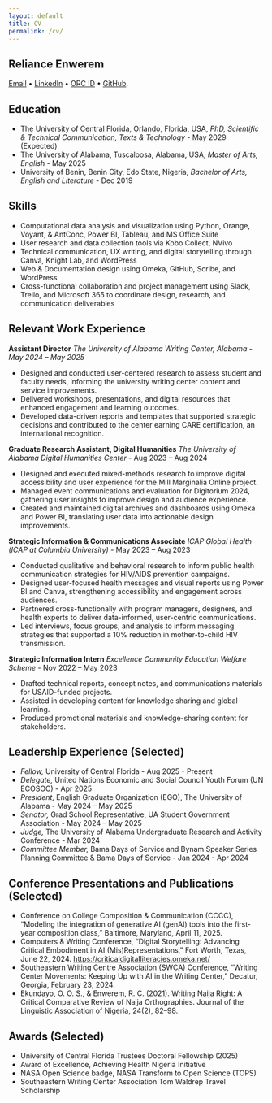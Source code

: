 ```yaml
---
layout: default
title: CV
permalink: /cv/
---
```


## Reliance Enwerem

[Email](mailto:re994772@ucf.edu) •  [LinkedIn](www.linkedin.com/in/reliance-enwerem) • [ORC ID](0009-0001-2075-4024) • [GitHub](https://github).

## Education

- The University of Central Florida, Orlando, Florida, USA, *PhD, Scientific & Technical Communication, Texts & Technology*  - May 2029 (Expected)	
- The University of Alabama, Tuscaloosa, Alabama, USA, *Master of Arts, English* - May 2025
- University of Benin, Benin City, Edo State, Nigeria, *Bachelor of Arts, English and Literature* - Dec 2019

## Skills
- 	Computational data analysis and visualization using Python, Orange, Voyant, & AntConc, Power BI, Tableau, and MS Office Suite
- User research and data collection tools via Kobo Collect, NVivo
- 	Technical communication, UX writing, and digital storytelling through Canva, Knight Lab, and WordPress
- 	Web & Documentation design using Omeka, GitHub, Scribe, and WordPress
- 	Cross-functional collaboration and project management using Slack, Trello, and Microsoft 365 to coordinate design, research, and communication deliverables

## Relevant Work Experience
**Assistant Director**
*The University of Alabama Writing Center, Alabama - May 2024 – May 2025*
- 	Designed and conducted user-centered research to assess student and faculty needs, informing the university writing center content and service improvements.
- 	Delivered workshops, presentations, and digital resources that enhanced engagement and learning outcomes.
- 	Developed data-driven reports and templates that supported strategic decisions and contributed to the center earning CARE certification, an international recognition.

**Graduate Research Assistant, Digital Humanities**
*The University of Alabama Digital Humanities Center* - Aug 2023 – Aug 2024
- 	Designed and executed mixed-methods research to improve digital accessibility and user experience for the Mill Marginalia Online project.
- 	Managed event communications and evaluation for Digitorium 2024, gathering user insights to improve design and audience experience.
- 	Created and maintained digital archives and dashboards using Omeka and Power BI, translating user data into actionable design improvements.

**Strategic Information & Communications Associate**
*ICAP Global Health (ICAP at Columbia University)* - May 2023 – Aug 2023
- 	Conducted qualitative and behavioral research to inform public health communication strategies for HIV/AIDS prevention campaigns.
- 	Designed user-focused health messages and visual reports using Power BI and Canva, strengthening accessibility and engagement across audiences.
- 	Partnered cross-functionally with program managers, designers, and health experts to deliver data-informed, user-centric communications.
- 	Led interviews, focus groups, and analysis to inform messaging strategies that supported a 10% reduction in mother-to-child HIV transmission.

**Strategic Information Intern** 
*Excellence Community Education Welfare Scheme* - Nov 2022 – May 2023
- 	Drafted technical reports, concept notes, and communications materials for USAID-funded projects.
- 	Assisted in developing content for knowledge sharing and global learning.
- 	Produced promotional materials and knowledge-sharing content for stakeholders.

## Leadership Experience (Selected)
- *Fellow,* University of Central Florida - Aug 2025 - Present
- *Delegate,* United Nations Economic and Social Council Youth Forum (UN ECOSOC) - Apr 2025
- *President,* English Graduate Organization (EGO), The University of Alabama - May 2024 – May 2025
- *Senator,* Grad School Representative, UA Student Government Association - May 2024 – May 2025
- *Judge,* The University of Alabama Undergraduate Research and Activity Conference - Mar 2024
- *Committee Member,* Bama Days of Service and Bynam Speaker Series Planning Committee & Bama Days of Service - Jan 2024 - Apr 2024

## Conference Presentations and Publications (Selected)
- 	Conference on College Composition & Communication (CCCC), “Modeling the integration of generative AI (genAI) tools into the first-year composition class,” Baltimore, Maryland, April 11, 2025.
- 	Computers & Writing Conference, “Digital Storytelling: Advancing Critical Embodiment in AI (Mis)Representations,” Fort Worth, Texas, June 22, 2024. https://criticaldigitalliteracies.omeka.net/ 
- 	Southeastern Writing Centre Association (SWCA) Conference, “Writing Center Movements: Keeping Up with AI in the Writing Center,” Decatur, Georgia, February 23, 2024.
- 	Ekundayo, O. O. S., & Enwerem, R. C. (2021). Writing Naija Right: A Critical Comparative Review of Naija Orthographies. Journal of the Linguistic Association of Nigeria, 24(2), 82–98. 

## Awards (Selected)
- 	University of Central Florida Trustees Doctoral Fellowship (2025)
- 	Award of Excellence, Achieving Health Nigeria Initiative
- 	NASA Open Science badge, NASA Transform to Open Science (TOPS)
- 	Southeastern Writing Center Association Tom Waldrep Travel Scholarship

